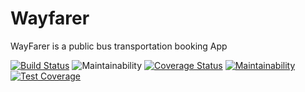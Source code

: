 # Wayfarer
WayFarer is a public bus transportation booking App

[![Build Status](https://travis-ci.com/chiomadans1759/Wayfarer.svg?branch=develop)](https://travis-ci.com/chiomadans1759/Wayfarer)  ![Maintainability](https://img.shields.io/npm/l/wayfarer.svg)    [![Coverage Status](https://coveralls.io/repos/github/chiomadans1759/Wayfarer/badge.svg?branch=develop)](https://coveralls.io/github/chiomadans1759/Wayfarer?branch=develop)   [![Maintainability](https://api.codeclimate.com/v1/badges/b250ff26720dee93d0c9/maintainability)](https://codeclimate.com/github/chiomadans1759/Wayfarer/maintainability)   [![Test Coverage](https://api.codeclimate.com/v1/badges/b250ff26720dee93d0c9/test_coverage)](https://codeclimate.com/github/chiomadans1759/Wayfarer/test_coverage)
